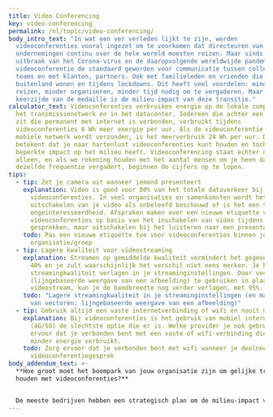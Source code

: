```yaml
---
title: Video Conferencing
key: video-conferencing
permalink: /nl/topic/video-conferencing/
body_intro_text: "In wat een ver verleden lijkt te zijn, werden
  videoconferenties vooral ingezet om te voorkomen dat directeuren van grote
  ondernemingen continu over de hele wereld moesten reizen. Maar sinds de
  uitbraak van het Corona-virus en de daaropvolgende wereldwijde pandemie, is
  videoconferentie de standaard geworden voor communicatie tussen collega's,
  teams en met klanten, partners. Ook met familieleden en vrienden die in het
  buitenland wonen en tijdens lockdowns. Dit heeft veel voordelen: minder
  reizen, minder organiseren, minder tijd nodig om te vergaderen. Maar een
  keerzijde van de medaille is de milieu-impact van deze transitie."
calculator_text: Videoconferenties verbruiken energie op de lokale computer, in
  het transmissienetwerk en in het datacenter. Iedereen die achter een computer
  zit die permanent met internet is verbonden, verbruikt tijdens
  videoconferenties 6 Wh meer energie per uur. Als de videoconferentie via het
  mobiele netwerk wordt verzonden, is het meerverbruik 24 Wh per uur. Dit
  betekent dat je naar hartenlust videoconferenties kunt houden en toch een
  beperkte impact op het milieu heeft. Videoconferencing staat echter nooit
  alleen, en als we rekening houden met het aantal mensen om je heen dat met
  dezelfde frequentie vergadert, beginnen de cijfers op te lopen.
tips:
  - tip: Zet je camera uit wanneer iemand presenteert
    explanation: Video is goed voor 80% van het totale dataverkeer bij
      videoconferenties. In veel organisaties en samenkomsten wordt het
      uitschakelen van je video als onbeleefd beschouwd of is het een teken van
      ongeïnteresseerdheid. Afspraken maken over een nieuwe etiquette voor
      videoconferenties op basis van het inschakelen van video tijdens
      gesprekken, maar uitschakelen bij het luisteren naar een presentatie.
    todo: Pas een nieuwe etiquette toe voor videoconferenties binnen jouw
      organisatie/groep
  - tip: Lagere kwaliteit voor videostreaming
    explanation: Streamen op gemiddelde kwaliteit vermindert het gegevensgebruik met
      40% en je zult waarschijnlijk het verschil niet eens merken. Je kunt de
      streamingkwaliteit verlagen in je streaminginstellingen. Door vectoren
      (lijngebaseerde weergave van een afbeelding) te gebruiken in plaats van
      videostream, kun je de bandbreedte nog verder verlagen, met 95%.
    todo: "Lagere streamingkwaliteit in je streaminginstellingen (en maak gebruik
      van vectoren: lijngebaseerde weergave van een afbeelding)"
  - tip: Gebruik altijd een vaste internetverbinding of wifi en nooit mobiel verkeer
    explanation: Bij videoconferenties is het gebruik van mobiel internetbundels
      (4G/5G) de slechtste optie die er is. Welke provider je ook gebruikt, zorg
      ervoor dat je verbonden bent met een vaste of wifi-verbinding die een stuk
      minder energie verbruikt.
    todo: Zorg ervoor dat je verbonden bent met wifi wanneer je deelneemt aan een
      videoconferentiegesprek
body_addendum_text: >-
  **Hoe groot moet het boompark van jouw organisatie zijn om gelijke tred te
  houden met videoconferenties?**


  De meeste bedrijven hebben een strategisch plan om de milieu-impact van hun parkeerplaats te verminderen, maar heeft jouw organisatie ook een strategie om een bomenparkeerplaats aan te leggen? Wanneer je een 'minimaliseer video aan' vergaderprotocol hebt aangenomen, de resolutie hebt verlaagd en ervoor hebt gezorgd dat iedereen toegang heeft tot een vaste internetverbinding of goede wifi bij het aangaan van professionele gesprekken, kan de laatste stap om conference call-neutraal te worden in termen van milieu-impact zijn om een bomenpark te bouwen. Wil je hiermee aan de slag? Werk toe naar een nieuwe [digitale etiquette](https://www.e-missions.nl/en/digital-etiquette/).
---
```

